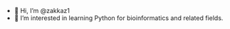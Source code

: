 - 👋 Hi, I’m @zakkaz1
- 👀 I’m interested in learning Python for bioinformatics and related fields.

<!---
zakkaz1/zakkaz1 is a ✨ special ✨ repository because its `README.md` (this file) appears on your GitHub profile.
You can click the Preview link to take a look at your changes.
--->
